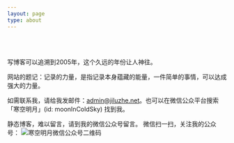 ```yaml
---
layout: page
type: about
---
```

<br><br>
<!-- 这个域名申请于2011年。一个如梦似幻的年份。-->写博客可以追溯到2005年，这个久远的年份让人神往。
网站的题记：记录的力量，是指记录本身蕴藏的能量，一件简单的事情，可以达成强大的力量。

如需联系我，请给我发邮件：admin@jiluzhe.net。也可以在微信公众平台搜索「寒空明月」(id: moonInColdSky) 找到我。

静态博客，难以留言，请到我的微信公众号留言。
微信扫一扫，关注我的公众号：
![寒空明月微信公众号二维码](http://p.qpic.cn/pic_wework/1948211503/323439263f810cefa77c8b582e299bcc3f5d64af741bfd57/0)